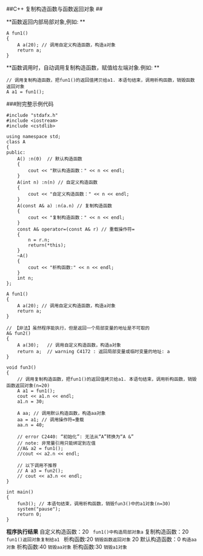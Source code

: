 ﻿##C++ 复制构造函数与函数返回对象 ##

 **函数返回内部局部对象,例如: **
```
A fun1()
{
	A a(20); // 调用自定义构造函数，构造a对象
	return a;
}
```
**函数调用时，自动调用复制构造函数，赋值给左端对象.例如: **
```
// 调用复制构造函数，把fun1()的返回值拷贝给a1. 本语句结束，调用析构函数，销毁函数返回对象
A a1 = fun1();  
```

###附完整示例代码

```
#include "stdafx.h"
#include <iostream>
#include <cstdlib>

using namespace std;
class A
{
public:
	A() :n(0)  // 默认构造函数
	{
		cout << "默认构造函数：" << n << endl;
	}
	A(int n) :n(n) // 自定义构造函数
	{
		cout << "自定义构造函数：" << n << endl;
	}
	A(const A& a) :n(a.n) // 复制构造函数
	{
		cout << "复制构造函数：" << n << endl;
	}
	const A& operator=(const A& r) // 重载操作符=
	{
		n = r.n;
		return(*this);
	}
	~A()
	{
		cout << "析构函数:" << n << endl;
	}
	int n;
};

A fun1()
{
	A a(20); // 调用自定义构造函数，构造a对象
	return a;
}

// 【非法】虽然程序能执行，但是返回一个局部变量的地址是不可取的
A& fun2()
{
	A a(30);   // 调用自定义构造函数，构造a对象
	return a;  // warning C4172 : 返回局部变量或临时变量的地址: a
}

void fun3()
{
	// 调用复制构造函数，把fun1()的返回值拷贝给a1. 本语句结束，调用析构函数，销毁函数返回对象(n=20)
    A a1 = fun1();  
	cout << a1.n << endl;
	a1.n = 30;
	
    A aa; // 调用默认构造函数，构造aa对象
	aa = a1; // 调用操作符=重载
	aa.n = 40;

	// error C2440: “初始化”: 无法从“A”转换为“A &”
	// note: 非常量引用只能绑定到左值
	//A& a2 = fun1(); 
	//cout << a2.n << endl;

	// 以下调用不推荐
	// A a3 = fun2();
	// cout << a3.n << endl;
}

int main()
{
	fun3(); // 本语句结束，调用析构函数，销毁fun3()中的a1对象(n=30)
	system("pause");
	return 0;
}

```
**程序执行结果**
自定义构造函数：20 ` fun1()中构造局部对象a` 
复制构造函数：20 `fun1()返回对象复制给a1 `
析构函数:20 ` 销毁函数返回对象 `
20
默认构造函数：0 ` 构造aa对象 `
析构函数:40 ` 销毁aa对象 `
析构函数:30 ` 销毁a1对象 `